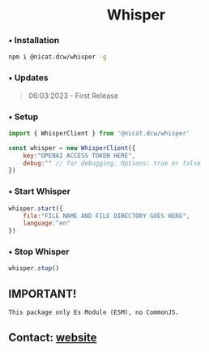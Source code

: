 <h1 align="center" color="cyan" style="size:100px;"> <bold> Whisper</bold> </h1>

### • Installation
```bash
npm i @nicat.dcw/whisper -g
```

### • Updates
> 06:03:2023 - First Release

### • Setup
```js
import { WhisperClient } from '@nicat.dcw/whisper'

const whisper = new WhisperClient({
    key:"OPENAI ACCESS TOKEN HERE",
    debug:"" // for debugging. Options: true or false
})
```

### • Start Whisper
```js
whisper.start({
    file:"FILE NAME AND FILE DIRECTORY GOES HERE",
    language:"en"
})
```

### • Stop Whisper
```js
whisper.stop()
```

## IMPORTANT! 
```md
This package only Es Module (ESM), no CommonJS.
```

## Contact: [website](https://nicat-dcw.me)


